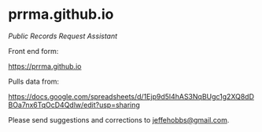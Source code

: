 # prrma.github.io
*Public Records Request Assistant*

Front end form:

https://prrma.github.io

Pulls data from:

https://docs.google.com/spreadsheets/d/1Ejp9d5l4hAS3NqBUgc1g2XQ8dDBOa7nx6TqOcD4Qdlw/edit?usp=sharing

Please send suggestions and corrections to jeffehobbs@gmail.com.
